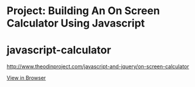 # Project: Building An On Screen Calculator Using Javascript
# javascript-calculator

http://www.theodinproject.com/javascript-and-jquery/on-screen-calculator

[View in Browser](https://rawgit.com/chang-ryan/javascript-calculator/master/index.html)
